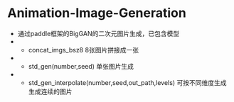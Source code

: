 # Animation-Image-Generation

- 通过paddle框架的BigGAN的二次元图片生成，已包含模型
- - concat_imgs_bsz8 8张图片拼接成一张
- - std_gen(number,seed) 单张图片生成
- - std_gen_interpolate(number,seed,out_path,levels) 可按不同维度生成生成连续的图片
